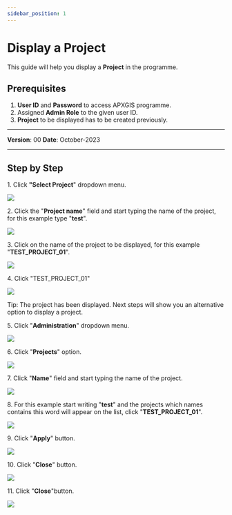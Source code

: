 ```yaml
---
sidebar_position: 1
---
```


# Display a Project

This guide will help you display a **Project** in the programme.

## **Prerequisites**
1.	**User ID** and **Password** to access APXGIS programme.
2.	Assigned **Admin Role** to the given user ID.
2.	**Project** to be displayed has to be created previously.


------------

**Version**: 00
**Date**: October-2023

------------
## **Step by Step**


1\. Click **"Select Project**" dropdown menu.

![](https://ajeuwbhvhr.cloudimg.io/colony-recorder.s3.amazonaws.com/files/2023-10-24/cf994df1-1fcb-40dd-9266-6acb70498188/ascreenshot.jpeg?tl_px=0,0&br_px=1238,692&force_format=png&width=1120.0&wat=1&wat_opacity=1&wat_gravity=northwest&wat_url=https://colony-recorder.s3.amazonaws.com/images/watermarks/14B8A6_standard.png&wat_pad=329,-2)


2\. Click the "**Project name**" field and start typing the name of the project, for this example type "**test**".

![](https://ajeuwbhvhr.cloudimg.io/colony-recorder.s3.amazonaws.com/files/2023-10-24/78387ad6-0a93-4ac5-a9e2-71ac57a0c88d/ascreenshot.jpeg?tl_px=0,0&br_px=1238,692&force_format=png&width=1120.0&wat=1&wat_opacity=1&wat_gravity=northwest&wat_url=https://colony-recorder.s3.amazonaws.com/images/watermarks/14B8A6_standard.png&wat_pad=334,89)


3\. Click on the name of the project to be displayed, for this example "**TEST_PROJECT_01**".

![](https://ajeuwbhvhr.cloudimg.io/colony-recorder.s3.amazonaws.com/files/2023-10-24/301f2e27-630f-4d59-a980-88f790219a76/ascreenshot.jpeg?tl_px=0,98&br_px=1238,791&force_format=png&width=1120.0&wat=1&wat_opacity=1&wat_gravity=northwest&wat_url=https://colony-recorder.s3.amazonaws.com/images/watermarks/14B8A6_standard.png&wat_pad=432,298)


4\. Click "TEST_PROJECT_01"

![](https://ajeuwbhvhr.cloudimg.io/colony-recorder.s3.amazonaws.com/files/2023-10-24/b1076b21-ef3e-44f2-b107-365d27ca99b7/user_cropped_screenshot.jpeg?tl_px=0,0&br_px=1921,791&force_format=png&width=1120.0)


Tip: The project has been displayed. Next steps will show you an alternative option to display a project.


5\. Click "**Administration**" dropdown menu.

![](https://ajeuwbhvhr.cloudimg.io/colony-recorder.s3.amazonaws.com/files/2023-10-24/0c6259e4-308b-4525-8f9f-321dc8dc457e/ascreenshot.jpeg?tl_px=0,0&br_px=1238,692&force_format=png&width=1120.0&wat=1&wat_opacity=1&wat_gravity=northwest&wat_url=https://colony-recorder.s3.amazonaws.com/images/watermarks/14B8A6_standard.png&wat_pad=128,71)


6\. Click "**Projects**" option.

![](https://ajeuwbhvhr.cloudimg.io/colony-recorder.s3.amazonaws.com/files/2023-10-24/5906afa3-6d5d-455e-a5f8-ea67dfab275c/ascreenshot.jpeg?tl_px=0,0&br_px=1238,692&force_format=png&width=1120.0&wat=1&wat_opacity=1&wat_gravity=northwest&wat_url=https://colony-recorder.s3.amazonaws.com/images/watermarks/14B8A6_standard.png&wat_pad=83,184)


7\. Click "**Name**" field and start typing the name of the project.

![](https://ajeuwbhvhr.cloudimg.io/colony-recorder.s3.amazonaws.com/files/2023-10-24/3e7d6c8e-464f-4169-b024-0c911a563e84/ascreenshot.jpeg?tl_px=0,98&br_px=1238,791&force_format=png&width=1120.0&wat=1&wat_opacity=1&wat_gravity=northwest&wat_url=https://colony-recorder.s3.amazonaws.com/images/watermarks/14B8A6_standard.png&wat_pad=88,325)


8\. For this example start writing "**test**" and the projects which names contains this word will appear on the list, click "**TEST_PROJECT_01**".

![](https://ajeuwbhvhr.cloudimg.io/colony-recorder.s3.amazonaws.com/files/2023-10-24/b649980a-041e-43a3-b871-cd408f9e71e4/ascreenshot.jpeg?tl_px=0,98&br_px=1238,791&force_format=png&width=1120.0&wat=1&wat_opacity=1&wat_gravity=northwest&wat_url=https://colony-recorder.s3.amazonaws.com/images/watermarks/14B8A6_standard.png&wat_pad=237,438)


9\. Click "**Apply**" button.

![](https://ajeuwbhvhr.cloudimg.io/colony-recorder.s3.amazonaws.com/files/2023-10-24/3c61d869-a6d7-469f-99b1-20523601a4d9/ascreenshot.jpeg?tl_px=0,98&br_px=1238,791&force_format=png&width=1120.0&wat=1&wat_opacity=1&wat_gravity=northwest&wat_url=https://colony-recorder.s3.amazonaws.com/images/watermarks/14B8A6_standard.png&wat_pad=344,555)


10\. Click "**Close**" button.

![](https://ajeuwbhvhr.cloudimg.io/colony-recorder.s3.amazonaws.com/files/2023-10-24/ea3400d0-eacb-43ac-b6a2-3b895f9ff6a1/ascreenshot.jpeg?tl_px=0,0&br_px=1921,791&force_format=png&width=1120.0&wat=1&wat_opacity=1&wat_gravity=northwest&wat_url=https://colony-recorder.s3.amazonaws.com/images/watermarks/14B8A6_standard.png&wat_pad=726,254)


11\. Click "**Close**"button.

![](https://ajeuwbhvhr.cloudimg.io/colony-recorder.s3.amazonaws.com/files/2023-10-24/a07fb858-33d8-417f-8244-f960aa70aca8/ascreenshot.jpeg?tl_px=0,0&br_px=1719,791&force_format=png&width=1120.0&wat=1&wat_opacity=1&wat_gravity=northwest&wat_url=https://colony-recorder.s3.amazonaws.com/images/watermarks/14B8A6_standard.png&wat_pad=267,452)

